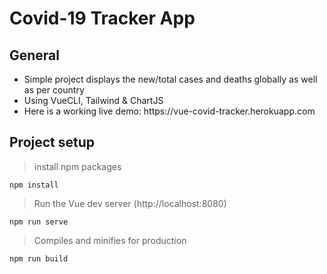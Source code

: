 # Covid-19 Tracker App

## General
<ul>
 <li>Simple project displays the new/total cases and deaths globally as well as per country </li> 
 <li>Using VueCLI, Tailwind & ChartJS </li>
 <li>Here is a working live demo: https://vue-covid-tracker.herokuapp.com </li>
</ul>

## Project setup
> install npm packages
```
npm install
```

> Run the Vue dev server (http://localhost:8080)
```
npm run serve
```

> Compiles and minifies for production
```
npm run build
```
